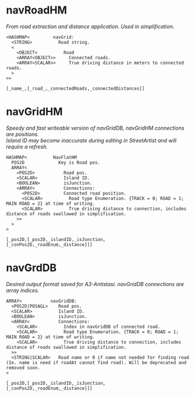 
# navRoadHM
_From road extraction and distance application. Used in simplification._<br/>
```
<HASHMAP<         navGrid:
  <STRING>          Road string.
  <
    <OBJECT>          Road
    <ARRAY<OBJECT>>     Connected roads.
    <ARRAY<SCALAR>>     True driving distance in meters to connected roads.
  >
>>
```
`[_name_,[_road_,_connectedRoads,_connectedDistances]]`
# navGridHM
_Speedy and fast writeable version of navGridDB, navGridHM connections are positions._<br/>
_Island ID may become inaccurate during editing in StreetArtist and will require a refresh._<br/>
```
HASHMAP<          NavFlatHM
  POS2D             Key is Road pos.
  ARRAY<
    <POS2D>           Road pos.
    <SCALAR>          Island ID.
    <BOOLEAN>         isJunction.
    <ARRAY<           Connections:
      <POS2D>         Connected road position.
      <SCALAR>          Road type Enumeration. {TRACK = 0; ROAD = 1; MAIN ROAD = 2} at time of writing.
      <SCALAR>          True driving distance to connection, includes distance of roads swallowed in simplification.
    >>
  >
>
```
`[_pos2D,[_pos2D,_islandID,_isJunction,[_conPos2D,_roadEnum,_distance]]]`
# navGrdDB
_Desired output format saved for A3-Antistasi. navGridDB connections are array indices._<br/>
```
ARRAY<           navGridDB:
  <POS2D|POSAGL>    Road pos.
  <SCALAR>          Island ID.
  <BOOLEAN>         isJunction.
  <ARRAY<           Connections:
    <SCALAR>          Index in navGridDB of connected road.
    <SCALAR>          Road type Enumeration. {TRACK = 0; ROAD = 1; MAIN ROAD = 2} at time of writing.
    <SCALAR>          True driving distance to connection, includes distance of roads swallowed in simplification.
  >>
  <STRING|SCALAR>   Road name or 0 if name not needed for finding road (Ie. name is need if roadAt cannot find road). Will be deprecated and removed soon.
>
```
`[_pos2D,[_pos2D,_islandID,_isJunction,[_conPos2D,_roadEnum,_distance]]]`
